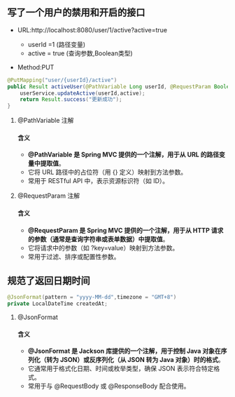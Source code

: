 ## 写了一个用户的禁用和开启的接口

- URL:http://localhost:8080/user/1/active?active=true
  - userId =1 (路径变量)
  - active = true (查询参数,Boolean类型)

- Method:PUT

```java
@PutMapping("user/{userId}/active")
public Result activeUser(@PathVariable Long userId, @RequestParam Boolean active){
    userService.updateActive(userId,active);
    return Result.success("更新成功");
}
```

1. @PathVariable 注解

   #### 含义

   - **@PathVariable 是 Spring MVC 提供的一个注解，用于从 URL 的路径变量中提取值**。
   - 它将 URL 路径中的占位符（用 {} 定义）映射到方法参数。
   - 常用于 RESTful API 中，表示资源标识符（如 ID）。

2. @RequestParam 注解

   #### 含义

   - **@RequestParam 是 Spring MVC 提供的一个注解，用于从 HTTP 请求的参数（通常是查询字符串或表单数据）中提取值**。
   - 它将请求中的参数（如 ?key=value）映射到方法参数。
   - 常用于过滤、排序或配置性参数。



## 规范了返回日期时间

```java
@JsonFormat(pattern = "yyyy-MM-dd",timezone = "GMT+8")
private LocalDateTime createdAt;
```

1. @JsonFormat

   #### 含义

   - **@JsonFormat 是 Jackson 库提供的一个注解，用于控制 Java 对象在序列化（转为 JSON）或反序列化（从 JSON 转为 Java 对象）时的格式**。
   - 它通常用于格式化日期、时间或枚举类型，确保 JSON 表示符合特定格式。
   - 常用于与 @RequestBody 或 @ResponseBody 配合使用。
